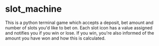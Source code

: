 # slot_machine

This is a python terminal game which accepts a deposit, bet amount and number of slots you'd like to bet on. Each slot icon has a value assigned and notifies you if you win or lose. If you win, you're also informed of the amount you have won and how this is calculated.

